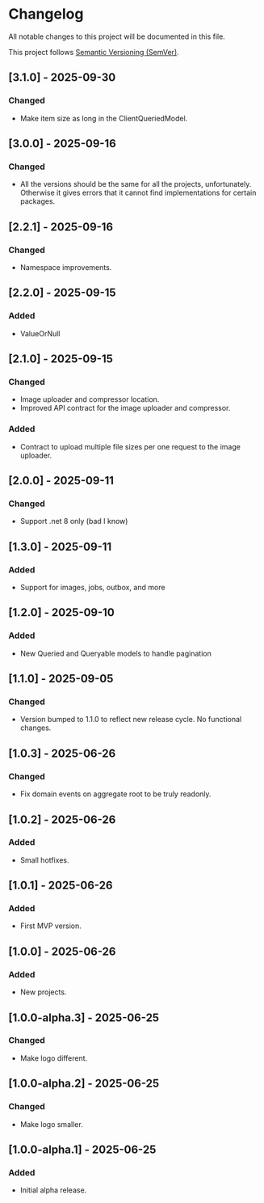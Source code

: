 # Changelog

All notable changes to this project will be documented in this file.

This project follows [Semantic Versioning (SemVer)](https://semver.org/).

## [3.1.0] - 2025-09-30

### Changed

- Make item size as long in the ClientQueriedModel.

## [3.0.0] - 2025-09-16

### Changed

- All the versions should be the same for all the projects, unfortunately. Otherwise it gives errors that it cannot find implementations for certain packages.

## [2.2.1] - 2025-09-16

### Changed

- Namespace improvements.

## [2.2.0] - 2025-09-15

### Added

- ValueOrNull

## [2.1.0] - 2025-09-15

### Changed

- Image uploader and compressor location.
- Improved API contract for the image uploader and compressor.

### Added

- Contract to upload multiple file sizes per one request to the image uploader.

## [2.0.0] - 2025-09-11

### Changed

- Support .net 8 only (bad I know)

## [1.3.0] - 2025-09-11

### Added

- Support for images, jobs, outbox, and more

## [1.2.0] - 2025-09-10

### Added

- New Queried and Queryable models to handle pagination

## [1.1.0] - 2025-09-05

### Changed

- Version bumped to 1.1.0 to reflect new release cycle. No functional changes.

## [1.0.3] - 2025-06-26

### Changed

- Fix domain events on aggregate root to be truly readonly.

## [1.0.2] - 2025-06-26

### Added

- Small hotfixes.

## [1.0.1] - 2025-06-26

### Added

- First MVP version.

## [1.0.0] - 2025-06-26

### Added

- New projects.

## [1.0.0-alpha.3] - 2025-06-25

### Changed

- Make logo different.

## [1.0.0-alpha.2] - 2025-06-25

### Changed

- Make logo smaller.

## [1.0.0-alpha.1] - 2025-06-25

### Added

- Initial alpha release.
